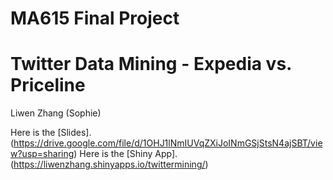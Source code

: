 # MA615 Final Project
# Twitter Data Mining - Expedia vs. Priceline
Liwen Zhang (Sophie)

Here is the [Slides]. (https://drive.google.com/file/d/1OHJ1lNmIUVqZXiJoINmGSjStsN4ajSBT/view?usp=sharing)
Here is the [Shiny App]. (https://liwenzhang.shinyapps.io/twittermining/)
